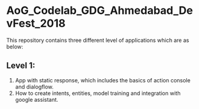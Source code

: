 # AoG_Codelab_GDG_Ahmedabad_DevFest_2018

This repository contains three different level of applications which are as below:
## Level 1: 
1. App with static response, which includes the basics of action console and dialogflow.
2. How to create intents, entities, model training and integration with google assistant.
